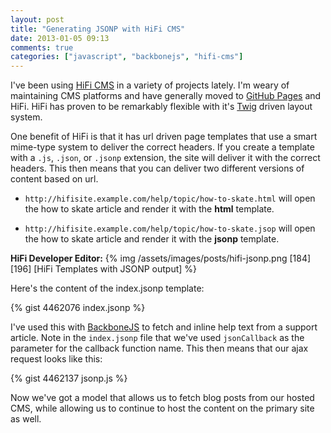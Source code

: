 ```yaml
---
layout: post
title: "Generating JSONP with HiFi CMS"
date: 2013-01-05 09:13
comments: true
categories: ["javascript", "backbonejs", "hifi-cms"]
---
```


I've been using [HiFi CMS][hifi] in a variety of projects lately. I'm weary of
maintaining CMS platforms and have generally moved to [GitHub Pages][gh] and
HiFi. HiFi has proven to be remarkably flexible with it's [Twig][twig] driven
layout system. 

One benefit of HiFi is that it has url driven page templates that use a smart
mime-type system to deliver the correct headers. If you create a template with
a `.js`, `.json`, or `.jsonp` extension, the site will deliver it with the
correct headers. This then means that you can deliver two different versions of
content based on url. 

* `http://hifisite.example.com/help/topic/how-to-skate.html` will open the
  how to skate article and render it with the __html__ template.

* `http://hifisite.example.com/help/topic/how-to-skate.jsop` will open the
  how to skate article and render it with the __jsonp__ template.

__HiFi Developer Editor:__
{% img /assets/images/posts/hifi-jsonp.png [184] [196] [HiFi Templates with JSONP output] %}

Here's the content of the index.jsonp template:

{% gist 4462076 index.jsonp %}

I've used this with [BackboneJS][bb] to fetch and inline help text from a
support article. Note in the `index.jsonp` file that we've used `jsonCallback`
as the parameter for the callback function name. This then means that our
ajax request looks like this:

{% gist 4462137 jsonp.js %}

Now we've got a model that allows us to fetch blog posts from our hosted CMS,
while allowing us to continue to host the content on the primary site as well.

[hifi]: http://www.gethifi.com/
[gh]: http://pages.github.com/
[twig]: http://twig.sensiolabs.org/
[bb]: http://backbonejs.org/





